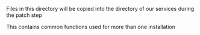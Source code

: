 Files in this directory will be copied into the directory of our services during the patch step

This contains common functions used for more than one installation